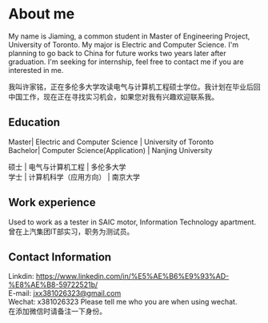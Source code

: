 # About me
My name is Jiaming, a common student in Master of Engineering Project, University of Toronto. My major is Electric and Computer Science. 
I'm planning to go back to China for future works two years later after graduation. I'm seeking for internship, feel free to contact me if you are interested in me.              

我叫许家铭，正在多伦多大学攻读电气与计算机工程硕士学位。我计划在毕业后回中国工作，现在正在寻找实习机会，如果您对我有兴趣欢迎联系我。

## Education
Master| Electric and Computer Science | University of Toronto               
Bachelor| Computer Science(Application) | Nanjing University                    

硕士 | 电气与计算机工程 | 多伦多大学               
学士 | 计算机科学（应用方向） | 南京大学

## Work experience
Used to work as a tester in SAIC motor, Information Technology apartment.         
曾在上汽集团IT部实习，职务为测试员。

## Contact Information
Linkdin: https://www.linkedin.com/in/%E5%AE%B6%E9%93%AD-%E8%AE%B8-59722521b/              
E-mail: jxx381026323@gmail.com                      
Wechat: x381026323
Please tell me who you are when using wechat.         
在添加微信时请备注一下身份。
